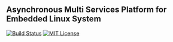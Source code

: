 Asynchronous Multi Services Platform for Embedded Linux System
-----------

[![Build Status][travis-badge]][travis-link]
[![MIT License][license-badge]][license-link]

[travis-badge]:     https://travis-ci.org/pashinov/amsp.svg?branch=develop
[travis-link]:      https://travis-ci.org/pashinov/amsp
[license-badge]:    https://img.shields.io/badge/License-MIT-yellow.svg
[license-link]:     https://github.com/pashinov/http-server/blob/master/LICENSE
